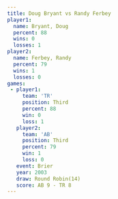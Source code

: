 ```yaml
---
title: Doug Bryant vs Randy Ferbey
player1:             
  name: Bryant, Doug 
  percent: 88        
  wins: 0            
  losses: 1          
player2:             
  name: Ferbey, Randy
  percent: 79        
  wins: 1            
  losses: 0          
games:
 - player1:         
     team: 'TR'     
     position: Third
     percent: 88    
     win: 0         
     loss: 1        
   player2:         
     team: 'AB'     
     position: Third
     percent: 79    
     win: 1         
     loss: 0        
   event: Brier         
   year: 2003           
   draw: Round Robin(14)
   score: AB 9 - TR 8   
---
```

